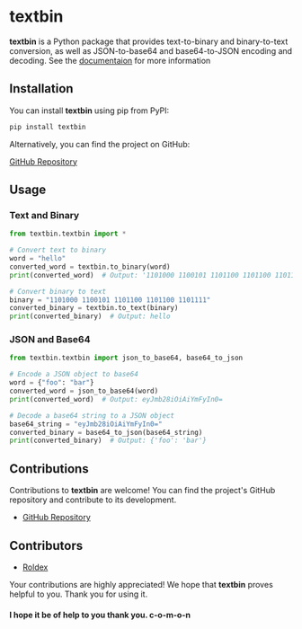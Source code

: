 # textbin

**textbin** is a Python package that provides text-to-binary and binary-to-text conversion, as well as JSON-to-base64 and base64-to-JSON encoding and decoding.
See the [documentaion](https://c-o-m-o-n.github.io/textbin/) for more information


## Installation

You can install **textbin** using pip from PyPI:

```bash
pip install textbin
```

Alternatively, you can find the project on GitHub:

[GitHub Repository](https://github.com/C-o-m-o-n/textbin)

## Usage

### Text and Binary

```python
from textbin.textbin import *

# Convert text to binary
word = "hello"
converted_word = textbin.to_binary(word)
print(converted_word)  # Output: '1101000 1100101 1101100 1101100 1101111'

# Convert binary to text
binary = "1101000 1100101 1101100 1101100 1101111"
converted_binary = textbin.to_text(binary)
print(converted_binary)  # Output: hello
```

### JSON and Base64

```python
from textbin.textbin import json_to_base64, base64_to_json

# Encode a JSON object to base64
word = {"foo": "bar"}
converted_word = json_to_base64(word)
print(converted_word)  # Output: eyJmb28iOiAiYmFyIn0=

# Decode a base64 string to a JSON object
base64_string = "eyJmb28iOiAiYmFyIn0="
converted_binary = base64_to_json(base64_string)
print(converted_binary)  # Output: {'foo': 'bar'}
```

## Contributions

Contributions to **textbin** are welcome! You can find the project's GitHub repository and contribute to its development.

- [GitHub Repository](https://github.com/C-o-m-o-n/textbin)

## Contributors

- [Roldex](https://github.com/r0ld3x)

Your contributions are highly appreciated! We hope that **textbin** proves helpful to you. Thank you for using it.

#### I hope it be of help to you thank you. c-o-m-o-n

